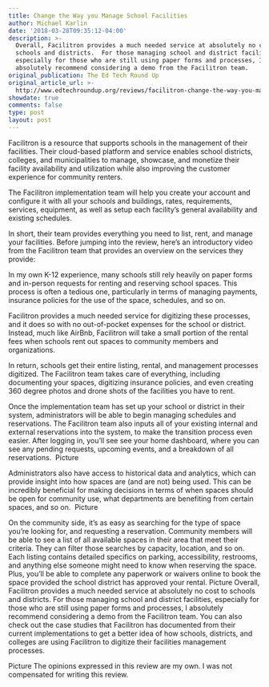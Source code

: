 ```yaml
---
title: Change the Way you Manage School Facilities
author: Michael Karlin
date: '2018-03-28T09:35:12-04:00'
description: >-
  Overall, Facilitron provides a much needed service at absolutely no cost to
  schools and districts.  For those managing school and district facilities,
  especially for those who are still using paper forms and processes, I
  absolutely recommend considering a demo from the Facilitron team. 
original_publication: The Ed Tech Round Up
original_article_url: >-
  http://www.edtechroundup.org/reviews/facilitron-change-the-way-you-manage-school-facilities
showdate: true
comments: false
type: post
layout: post
---
```


​Facilitron is a resource that supports schools in the management of their facilities.  Their cloud-based platform and service enables school districts, colleges, and municipalities to manage, showcase, and monetize their facility availability and utilization while also improving the customer experience for community renters. 

The Facilitron implementation team will help you create your account and configure it with all your schools and buildings, rates, requirements, services, equipment, as well as setup each facility’s general availability and existing schedules. 
 
In short, their team provides everything you need to list, rent, and manage your facilities.
Before jumping into the review, here’s an introductory video from the Facilitron team that provides an overview on the services they provide:
​


In my own K-12 experience, many schools still rely heavily on paper forms and in-person requests for renting and reserving school spaces.  This process is often a tedious one, particularly in terms of managing payments, insurance policies for the use of the space, schedules, and so on.
 
Facilitron provides a much needed service for digitizing these processes, and it does so with no out-of-pocket expenses for the school or district.  Instead, much like AirBnb, Facilitron will take a small portion of the rental fees when schools rent out spaces to community members and organizations. 

In return, schools get their entire listing, rental, and management processes digitized.  The Facilitron team takes care of everything, including documenting your spaces, digitizing insurance policies, and even creating 360 degree photos and drone shots of the facilities you have to rent.
 
Once the implementation team has set up your school or district in their system, administrators will be able to begin managing schedules and reservations. The Facilitron team also inputs all of your existing internal and external reservations into the system, to make the transition process even easier. After logging in, you’ll see see your home dashboard, where you can see any pending requests, upcoming events, and a breakdown of all reservations.
​
Picture

Administrators also have access to historical data and analytics, which can provide insight into how spaces are (and are not) being used.  This can be incredibly beneficial for making decisions in terms of when spaces should be open for community use, what departments are benefiting from certain spaces, and so on.
​
Picture

On the community side, it’s as easy as searching for the type of space you’re looking for, and requesting a reservation.  Community members will be able to see a list of all available spaces in their area that meet their criteria.  They can filter those searches by capacity, location, and so on.  Each listing contains detailed specifics on parking, accessibility, restrooms, and anything else someone might need to know when reserving the space.  Plus, you’ll be able to complete any paperwork or waivers online to book the space provided the school district has approved your rental. 
Picture
Overall, Facilitron provides a much needed service at absolutely no cost to schools and districts.  For those managing school and district facilities, especially for those who are still using paper forms and processes, I absolutely recommend considering a demo from the Facilitron team.  You can also check out the case studies that Facilitron has documented from their current implementations to get a better idea of how schools, districts, and colleges are using Facilitron to digitize their facilities management processes. 

Picture
The opinions expressed in this review are my own.
I was not compensated for writing this review.

